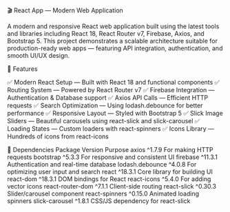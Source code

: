 🎬 React App — Modern Web Application

A modern and responsive React web application built using the latest tools and libraries including React 18, React Router v7, Firebase, Axios, and Bootstrap 5.
This project demonstrates a scalable architecture suitable for production-ready web apps — featuring API integration, authentication, and smooth UI/UX design.

🚀 Features

✅ Modern React Setup — Built with React 18 and functional components
✅ Routing System — Powered by React Router v7
✅ Firebase Integration — Authentication & Database support
✅ Axios API Calls — Efficient HTTP requests
✅ Search Optimization — Using lodash.debounce for better performance
✅ Responsive Layout — Styled with Bootstrap 5
✅ Slick Image Sliders — Beautiful carousels using react-slick and slick-carousel
✅ Loading States — Custom loaders with react-spinners
✅ Icons Library — Hundreds of icons from react-icons

🧩 Dependencies
Package	Version	Purpose
axios	^1.7.9	For making HTTP requests
bootstrap	^5.3.3	For responsive and consistent UI
firebase	^11.3.1	Authentication and real-time database
lodash.debounce	^4.0.8	For optimizing user input and search
react	^18.3.1	Core library for building UI
react-dom	^18.3.1	DOM bindings for React
react-icons	^5.4.0	For adding vector icons
react-router-dom	^7.1.1	Client-side routing
react-slick	^0.30.3	Slider/carousel component
react-spinners	^0.15.0	Animated loading spinners
slick-carousel	^1.8.1	CSS/JS dependency for react-slick
